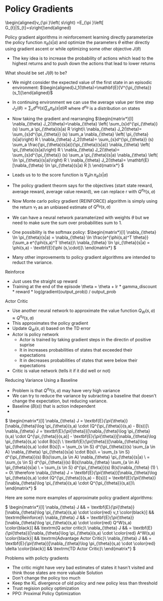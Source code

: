 # Policy Gradients


\begin{aligned}v_{\pi }\left( s\right) =E_{\pi }\left[ G_{t}|S_{t}=s\right]\end{aligned}



Policy gradient algorithms in reinforcement learning directly parameterize the policy function $\pi_{\theta}(s|a)$ and optimize the parameters $\theta$ either directly using gradient ascent or while optimizing some other objective $J(\theta)$
- The key idea is to increase the probability of actions which lead to the highest returns and to push down the actions that lead to lower returns


What should be set $J(\theta)$ to be?
- We might consider the expected value of the first state in an episodic environment:
$\begin{aligned}J_1(\theta)=\mathbf{E}[V^{\pi_{\theta}}(s_1)]\end{aligned}$
- In continuing environment we can use the average value per time step
$J_2(\theta)=\sum_{s}d^{\pi_{\theta}} (s) \sum_a \pi_{\theta}(s|a) R$ where $d^{\pi_{\theta}}$ is a distribution on states
- Now taking the gradient and rearranging
$\begin{matrix*}[l]
\nabla_{\theta} J_2(\theta)=\nabla_{\theta} \left( \sum_{s}d^{\pi_{\theta}} (s) \sum_a \pi_{\theta}(s|a) R \right)\\
\nabla_{\theta} J_2(\theta)= \sum_{s}d^{\pi_{\theta}} (s)  \sum_a \nabla_{\theta} \left( \pi_{\theta}(s|a)\right) R \\
\nabla_{\theta} J_2(\theta)= \sum_{s}d^{\pi_{\theta}} (s)  \sum_a \frac{\pi_{\theta}(s|a)}{\pi_{\theta}(s|a)} \nabla_{\theta} \left( \pi_{\theta}(s|a)\right) R \\
\nabla_{\theta} J_2(\theta)= \sum_{s}d^{\pi_{\theta}} (s)  \sum_a \pi_{\theta}(s|a) \nabla_{\theta} \left( \ln \pi_{\theta}(s|a)\right) R \\
\nabla_{\theta} J_2(\theta)= \mathbf{E} [\nabla_{\theta} \ln \pi_{\theta}(s|a) R ]\\
\end{matrix*}
$
- Leads us to to the score function is $\nabla_{\theta} \ln \pi_{\theta}(s|a)$
- The policy gradient theorm says for the objectives (start state reward, average reward, average value reward), we can replace r with $Q^{\pi_{\theta}}(s,a)$
- Now Monte carlo policy gradient (REINFORCE) algorithm is simply using the return $v_t$ as an unbiased estimate of $Q^{\pi_{\theta}}(s,a)$
- We can have a neural network paramaterized with weights $\theta$ but we need to make sure the sum over probabilities sum to 1.
- One possibility is the softmax policy: 
$\begin{matrix*}[l]
\nabla_{\theta} \ln \pi_{\theta}(s|a) = \nabla_{\theta} \ln \frac{e^{\phi(s,a)^T \theta}}{\sum_a e^{\phi(s,a)^T \theta}}\\
\nabla_{\theta} \ln \pi_{\theta}(s|a) = \phi(s,a) - \textbf{E}[\phi (s,\cdot)]\\
\end{matrix*}
$

- Many other improvements to policy gradient algorithms are intended to reduct the variance.


Reinforce
- Just uses the straight up reward
- Training at the end of the episode
\theta = \theta + lr * gamma_discount * reward * log(gradient(output_prob)) / output_prob


Actor Critic
- Use another neural network to approximate the value function $Q_{W}(s,a) \approx Q^{\pi_{\theta}}(s,a)$
- This approximates the policy gradient
- Update $Q_{W}(s,a)$ based on the TD error
- Actor is policy network
    - Actor is trained by taking gradient steps in the directin of positive suprise
    - It in increases probabilities of states that exceeded their expectations
    - It in decreases probabilities of states that were below their expectations
- Critic is value network (tells it if it did well or not)


Reducing Variance Using a Baseline
- Problem is that $Q^{\pi_{\theta}}(s,a)$ may have very high variance
- We can try to reduce the variance by subracting a baseline that doesn't change the expectation, but reducing variance.
- Baseline $(B(s))$ that is action independent
- 
$
\begin{matrix*}[l]
\nabla_{\theta} J = \textbf{E}_{\pi_{\theta}}[\nabla_{\theta}\log \pi_{\theta}(s,a) \cdot (Q^{\pi_{\theta}}(s,a) - B(s))]\\
\nabla_{\theta} J = \textbf{E}_{\pi_{\theta}}[\nabla_{\theta}\log \pi_{\theta}(s,a) \cdot Q^{\pi_{\theta}}(s,a)] - \textbf{E}_{\pi_{\theta}}[\nabla_{\theta}\log \pi_{\theta}(s,a) \cdot B(s)]\\
\\
\textbf{E}_{\pi_{\theta}}[\nabla_{\theta}\log \pi_{\theta}(s,a) \cdot B(s)]\\
= \sum_{s \in S} d^{\pi_{\theta}}(s) \sum_{a \in A} \nabla_{\theta}  \pi_{\theta}(s|a) \cdot B(s)\\
= \sum_{s \in S} d^{\pi_{\theta}}(s) B(s)\sum_{a \in A} \nabla_{\theta}  \pi_{\theta}(s|a) \\
= \sum_{s \in S} d^{\pi_{\theta}}(s) B(s)\nabla_{\theta} \sum_{a \in A}   \pi_{\theta}(s|a) \\
= \sum_{s \in S} d^{\pi_{\theta}}(s) B(s)\nabla_{\theta} (1) \\
= 0\\
\therefore 
\nabla_{\theta} J = \textbf{E}_{\pi_{\theta}}[\nabla_{\theta}\log \pi_{\theta}(s,a) \cdot (Q^{\pi_{\theta}}(s,a) - B(s))] =  \textbf{E}_{\pi_{\theta}}[\nabla_{\theta}\log \pi_{\theta}(s,a) \cdot Q^{\pi_{\theta}}(s,a)]\\\\
\end{matrix*}
$

Here are some more examples of approximate policy gradient algorithms:

$
\begin{matrix*}[l]
\nabla_{\theta} J && = \textbf{E}_{\pi_{\theta}}[\nabla_{\theta}\log \pi_{\theta}(s,a) \cdot \color{red} v_t \color{black}] && \textrm{Reinforce}\\
\nabla_{\theta} J && = \textbf{E}_{\pi_{\theta}}[\nabla_{\theta}\log \pi_{\theta}(s,a) \cdot \color{red} Q^W(s,a) \color{black}] && \textrm{Q actor critic}\\
\nabla_{\theta} J && = \textbf{E}_{\pi_{\theta}}[\nabla_{\theta}\log \pi_{\theta}(s,a) \cdot \color{red} A^W(s,a) \color{black}] && \textrm{Advantage Actor Critic}\\
\nabla_{\theta} J && = \textbf{E}_{\pi_{\theta}}[\nabla_{\theta}\log \pi_{\theta}(s,a) \cdot \color{red} \delta \color{black}] && \textrm{TD Actor Critic}\\
\end{matrix*}
$



Problems with policty gradients
- The critic might have very bad estimates of states it hasn't visited and think those states are more valuable
Solution
- Don't change the policy too much
- Keep the KL divergence of old policy and new policy less than threshold
- Trust regision policy optimization
- PPO: Proximal Policy Optimization
